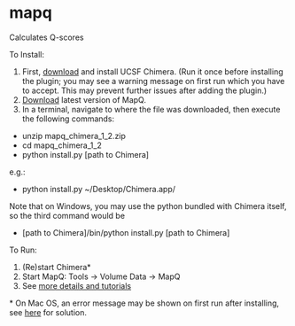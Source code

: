 # mapq

Calculates Q-scores

To Install:

1. First, <a href="https://www.cgl.ucsf.edu/chimera/download.html">download</a> and install UCSF Chimera. (Run it once before installing the plugin; you may see a warning message on first run which you have to accept. This may prevent further issues after adding the plugin.)
2. <a href="https://github.com/gregdp/mapq/tree/master/download">Download</a> latest version of MapQ.
3. In a terminal, navigate to where the file was downloaded, then execute the following commands:
* unzip mapq_chimera_1_2.zip
* cd mapq_chimera_1_2
* python install.py [path to Chimera]

e.g.:
* python install.py ~/Desktop/Chimera.app/


Note that on Windows, you may use the python bundled with Chimera itself, so the third command would be
* [path to Chimera]/bin/python install.py [path to Chimera]

To Run:
1. (Re)start Chimera*
2. Start MapQ: Tools -> Volume Data -> MapQ
3. See [more details and tutorials](https://cryoem.slac.stanford.edu/ncmi/resources/software/modelz)

\* On Mac OS, an error message may be shown on first run after installing, see [here](https://www.santoshsrinivas.com/disable-gatekeeper-in-macos-sierra/) for solution.

